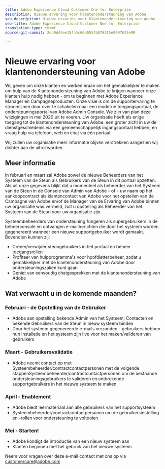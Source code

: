 ```yaml
---
title: Adobe Experience Cloud Customer One for Enterprise
description: Nieuwe ervaring voor klantenondersteuning van Adobe
seo-description: Nieuwe ervaring voor klantenondersteuning van Adobe
seo-title: Adobe Experience Cloud Customer One for Enterprise
translation-type: tm+mt
source-git-commit: 2ec9dd9ee15fa5c66a555fb876315e0697635e90

---
```



# Nieuwe ervaring voor klantenondersteuning van Adobe

Wij geven om onze klanten en werken eraan om het gemakkelijker te maken om hulp van de Klantenondersteuning van Adobe te krijgen wanneer onze klanten hulp nodig hebben - om te beginnen met Adobe Experience Manager en Campagneproducten. Onze visie is om de supportervaring te stroomlijnen door over te schakelen naar een moderne toegangsportaal, de ondersteuningsportal van Adobe Admin Console. We zijn van plan deze wijzigingen in mei 2020 uit te voeren.  Uw organisatie heeft als enige toegang tot de klantenondersteuning van Adobe. een groter zicht in uw de dienstgeschiedenis via een gemeenschappelijk ingangsportaal hebben; en vraag hulp via telefoon, web en chat via één portaal.

Wij zullen uw organisatie meer informatie blijven verstrekken aangezien wij dichter aan de uitrol worden.

## Meer informatie

In februari en maart zal Adobe zowel de nieuwe Beheerders van het Systeem van de Steun als Gebruikers van de Steun in dit portaal opzetten.  Als uit onze gegevens blijkt dat u momenteel als beheerder van het Systeem van de Steun in de Console van Admin van Adobe - of - uw naam op het aankoopcontract als klantencontact van Adobe voor het opstellen van de Campagne van Adobe en/of de Manager van de Ervaring van Adobe binnen uw organisatie was vermeld, zult u opstelling als Beheerder van het Systeem van de Steun voor uw organisatie zijn.

Systeembeheerders van ondersteuning fungeren als supergebruikers in de beheerconsole en ontvangen e-mailberichten die door het systeem worden gegenereerd wanneer een nieuwe supportgebruiker wordt gemaakt.  Bovendien kunnen zij:

* Creeer/verwijder steungebruikers in het portaal en beheer toegangsrollen
* Profiteer van hulpprogramma&#39;s voor hoofdletterbeheer, zodat u gemakkelijker met de klantenondersteuning van Adobe door ondersteuningszaken kunt gaan
* Geniet van eenvoudig chatgesprekken met de klantenondersteuning van Adobe

## Wat verwacht u in de komende maanden?

### Februari - de Opstelling van de Gebruiker

* Adobe aan opstelling bekende Admin van het Systeem; Contacten en bekende Gebruikers van de Steun in nieuw systeem binden
* Door het systeem gegenereerde e-mails verzonden - gebruikers hebben hun installatie en het systeem zijn live voor het maken/valideren van gebruikers

### Maart - Gebruikersvalidatie

* Adobe neemt contact op met Systeembeheerder/contractcontactpersonen met de volgende stappenSysteembeheerder/contractcontactpersonen om de bestaande ondersteuningsgebruikers te valideren en ontbrekende supportgebruikers in het nieuwe systeem te maken

### April - Enablement

* Adobe biedt leermateriaal aan alle gebruikers van het supportsysteem
* Systeembeheerder/contractcontactpersonen om de gebruikersinstelling en -rollen voor ondersteuning te voltooien

### Mei - Starten!

* Adobe kondigt de introductie van een nieuw systeem aan
* Klanten beginnen met het gebruik van het nieuwe systeem

Neem voor vragen over deze e-mail contact met ons op via [customercare@adobe.com](mailto:customercare@adobe.com).
